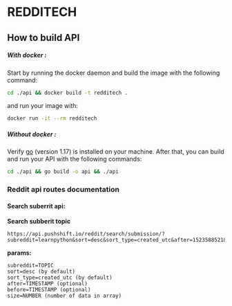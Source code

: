 # REDDITECH

## How to build API

##### With docker :

Start by running the docker daemon and build the image with the following command:

```bash
cd ./api && docker build -t redditech .
```

and run your image with: 

```bash
docker run -it --rm redditech
```

##### Without docker :

Verify [go](https://golang.org/dl/) (version 1.17) is installed on your machine.
After that, you can build and run your API with the following commands:

```bash
cd ./api && go build -o api && ./api
```

### Reddit api routes documentation

#### Search suberrit api:
**Search subberit topic**
```
https://api.pushshift.io/reddit/search/submission/?subreddit=learnpython&sort=desc&sort_type=created_utc&after=1523588521&before=1523934121&size=1000
```
**params:**
```
subreddit=TOPIC
sort=desc (by default)
sort_type=created_utc (by default)
after=TIMESTAMP (optional)
before=TIMESTAMP (optional)
size=NUMBER (number of data in array)
```